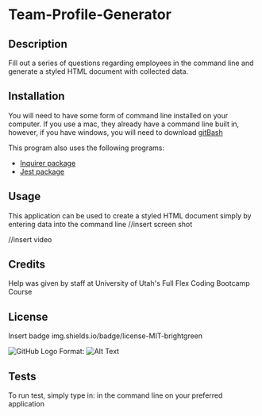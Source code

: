 # Team-Profile-Generator

## Description
Fill out a series of questions regarding employees in the command line and generate a styled HTML document with collected data. 

## Installation 
You will need to have some form of command line installed on your computer. If you use a mac, they already have a command line built in, however, if you have windows, you will need to download [gitBash](https://git-scm.com/)

This program also uses the following programs:
* [Inquirer package](https://www.npmjs.com/package/inquirer)
* [Jest package](https://www.npmjs.com/package/jest)

## Usage
This application can be used to create a styled HTML document simply by entering data into the command line
//insert screen shot

//insert video


## Credits
Help was given by staff at University of Utah's Full Flex Coding Bootcamp Course

## License
Insert badge
img.shields.io/badge/license-MIT-brightgreen 

![GitHub Logo](/images/logo.png)
Format: ![Alt Text](url)

## Tests
To run test, simply type in: <npm run test> in the command line on your preferred application


